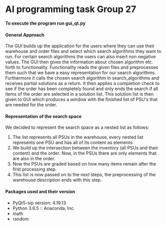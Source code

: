 # AI programming task Group 27
**To execute the program run gui_qt.py**
#### General Approach
The GUI builds up the application for the users where they can use their warehouse and order files and select which search algorithms they want to run. For certain search algorithms the users can also insert non negative values.
The GUI then gives the information about chosen algorithm etc. forth to functionality.
Functionality reads the given files and preprocesses them such that we have a easy representation for our search algorithms.
Furthermore it calls the chosen search algorithm in search_algorithms and receives partial solutions as a return. It then applies a completion check to see if the order has been completely found and only ends the search if all items of the order are selected in a solution list.
This solution list is then given to GUI which produces a window with the finished list of PSU's that are needed for the order.
#### Representation of the search space
We decided to represent the search space as a nested list as follows:
1. The list represents all PSUs in the warehouse, every nested list represents one PSU and has all of its content as elements.
2. We build up the intersection between the inventory (all PSUs and their content) and the order.
Now, in the PSUs there are only elements that are also in the order.
3. Now the PSUs are graded based on how many items remain after the first processing step.
4. This list is now passed on to the next steps, the preprocessing of the warehouse description ends with this step.
#### Packages used and their version
* PyQt5-sip version: 4.19.13
* Python 3.6.5 :: Anaconda, Inc.
* math
* random
